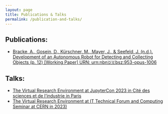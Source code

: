 ```yaml
---
layout: page
title: Publications & Talks
permalink: /publication-and-talks/
---
```


## Publications:

* [Bracke, A., Gosein, D., Kürschner, M., Mayer, J., & Seefeld, J. (n.d.). Development of an Autonomous Robot for Detecting and Collecting Objects (p. 12) [Working Paper] URN: urn:nbn:de:bsz:953-opus-1006](https://nbn-resolving.org/urn:nbn:de:bsz:953-opus-1006)

## Talks:

* [The Virtual Research Environment at JupyterCon 2023 in Cité des sciences et de l’industrie in Paris](https://youtu.be/wbJraW8X4ag)
* [The Virtual Research Environment at IT Technical Forum and Computing Seminar at CERN in 2023)](https://weblecture-player.web.cern.ch/?year=2023&id=1230107c0)
